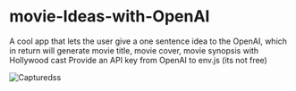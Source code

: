 # movie-Ideas-with-OpenAI
A cool app that lets the user give a one sentence idea to the OpenAI, which in return will generate movie title, movie cover, movie synopsis with Hollywood cast
Provide an API key from OpenAI to env.js (its not free)

![Capturedss](https://github.com/StudentForEternity/movie-Ideas-with-OpenAI/assets/109116999/49a37f78-4091-4752-9ed5-8fcf26ca4124)
